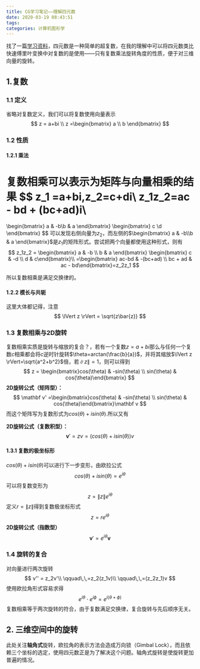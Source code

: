 ```yaml
---
title: CG学习笔记——理解四元数
date: 2020-03-19 08:43:51
tags:
categories: 计算机图形学
---
```


找了一篇[学习资料](https://github.com/Krasjet/quaternion/blob/master/quaternion.pdf)，四元数是一种简单的超复数，在我的理解中可以将四元数类比快速傅里叶变换中对复数的是使用——只有复数乘法旋转角度的性质，便于对三维向量的旋转。

## 1.复数

### 1.1 定义

省略对复数定义，我们可以将复数使用向量表示
$$
z = a+bi \\
z =\begin{bmatrix}
a \\ b
\end{bmatrix}
$$

### 1.2 性质

#### 1.2.1 乘法

复数相乘可以表示为矩阵与向量相乘的结果
$$
z_1 =a+bi,z_2=c+di\\
z_1z_2=ac - bd + (bc+ad)i\\
=
\begin{bmatrix}
a & -b\\b & a
\end{bmatrix}
\begin{bmatrix}
c \\d
\end{bmatrix}
$$
可以发现右侧向量为$z_2$，而左侧的$\begin{bmatrix} a & -b\\b & a  \end{bmatrix}$是$z_1$的矩阵形式。尝试把两个向量都使用这种形式，则有
$$
z_1z_2 = \begin{bmatrix} a & -b \\ b & a \end{bmatrix} 
\begin{bmatrix} c & -d \\ d & c\end{bmatrix}\\
=\begin{bmatrix} ac-bd & -(bc+ad) \\ bc + ad & ac - bd\end{bmatrix}=z_2z_1
$$


所以复数相乘是满足交换律的。

#### 1.2.2 模长与共轭

这里大体都记得，注意
$$
\lVert z \rVert = \sqrt{z\bar{z}}
$$

### 1.3 复数相乘与2D旋转

复数相乘实质是旋转与缩放的复合？，若有一个复数$z=a+bi$那么与任何一个复数$c$相乘都会将$c$逆时针旋转$\theta=arctan(\frac{b}{a})$，并将其缩放$\lVert z \rVert=\sqrt{a^2+b^2}$倍，若$\|z\|=1$，则可以得到
$$
z = \begin{bmatrix}cos(\theta) & -sin(\theta) \\ sin(\theta) & cos(\theta)\end{bmatrix}
$$
**2D旋转公式（矩阵型）：**
$$
\mathbf v' =\begin{bmatrix}cos(\theta) & -sin(\theta) \\ sin(\theta) & cos(\theta)\end{bmatrix}\mathbf v
$$
而这个矩阵写为复数形式为$cos(\theta) + isin(\theta)$.所以又有

**2D旋转公式（复数积型）：**
$$
\mathbf v' = zv =(cos(\theta ) + isin(\theta)) v
$$

#### 1.3.1 复数的极坐标形

$cos(\theta) + isin(\theta)$可以进行下一步变形，由欧拉公式
$$
cos(\theta) + isin(\theta)=e^{i\theta}
$$
可以将复数变形为
$$
z = \|z\|e^{i\theta}
$$
定义$r=\|z\|$得到复数极坐标形式
$$
z =re^{i\theta}
$$
**2D旋转公式（指数型）**
$$
\mathbf v'=e^{i\theta}\mathbf v
$$

###  1.4 旋转的复合

对向量进行两次旋转
$$
v'' = z_2v'\\ \qquad\,\,=z_2(z_1v)\\ \qquad\,\,=(z_2z_1)v
$$
使用欧拉角形式容易求得
$$
e^{i\theta}\cdot e^{i\phi}=e^{i(\theta+\phi)}
$$
复数相乘等于两次旋转的符合，由于复数满足交换律，复合旋转与先后顺序无关。

## 2. 三维空间中的旋转

此处关注**轴角式**旋转，欧拉角的表示方法会造成万向锁（Gimbal Lock），而且依赖三个坐标的选定，使用四元数正是为了解决这个问题。轴角式旋转是使旋转更加普遍的情况。


